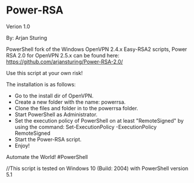 # Power-RSA
Verion 1.0

By: Arjan Sturing

PowerShell fork of the Windows OpenVPN 2.4.x Easy-RSA2 scripts, Power RSA 2.0 for OpenVPN 2.5.x can be found here: https://github.com/arjansturing/Power-RSA-2.0/

Use this script at your own risk!

The installation is as follows:

- Go to the install dir of OpenVPN.
- Create a new folder with the name: powerrsa.
- Clone the files and folder in to the powerrsa folder.
- Start PowerShell as Administrator.
- Set the execution policy of PowerShell on at least "RemoteSigned" by using the command: Set-ExecutionPolicy -ExecutionPolicy RemoteSigned
- Start the Power-RSA script.
- Enjoy!

Automate the World! #PowerShell

//This script is tested on Windows 10 (Build: 2004) with PowerShell version 5.1
